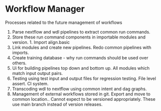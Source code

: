 # Workflow Manager
Processes related to the future management of workflows

  1. Parse nextflow and wdl pipelines to extract common run commands.
  2. Store these run command components in importable modules and version.
    1. Import align.basic
  3. Link modules and create new pipelines. Redo common pipelines with imports.
  4. Create training database - why run commands should be used over others.
  5. Ui for building pipelines top down and bottom up. All modules which match input output pairs.
  6. Testing using test input and output files for regression testing. File level assert. CI system.
  7. Transcoding wdl to nextflow using common intent and dag graphs.
  8. Management of external workflows stored in git. Export and move to common location.. Cannot expect to be versioned appropriately. These use main branch instead of version releases.
